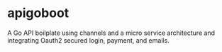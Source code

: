 # apigoboot
A Go API boilplate using channels and a micro service architecture and integrating Oauth2 secured login, payment, and emails.
